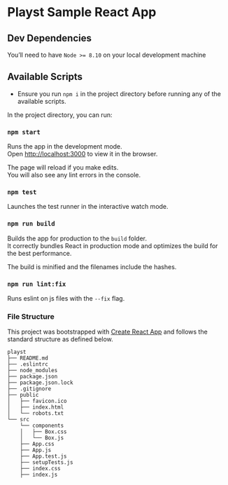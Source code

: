 # Playst Sample React App

## Dev Dependencies

You’ll need to have ```Node >= 8.10``` on your local development machine

## Available Scripts

* Ensure you run `npm i` in the project directory before running any of the available scripts.

In the project directory, you can run:

### `npm start`

Runs the app in the development mode.<br />
Open [http://localhost:3000](http://localhost:3000) to view it in the browser.

The page will reload if you make edits.<br />
You will also see any lint errors in the console.

### `npm test`

Launches the test runner in the interactive watch mode.<br />

### `npm run build`

Builds the app for production to the `build` folder.<br />
It correctly bundles React in production mode and optimizes the build for the best performance.

The build is minified and the filenames include the hashes.<br />

### `npm run lint:fix`
Runs eslint on js files with the ```--fix``` flag.

### File Structure

This project was bootstrapped with [Create React App](https://github.com/facebook/create-react-app) and follows the standard structure as defined below.

```
playst
├── README.md
├── .eslintrc
├── node_modules
├── package.json
├── package.json.lock
├── .gitignore
├── public
│   ├── favicon.ico
│   ├── index.html
│   └── robots.txt
└── src
    └── components
    │   ├── Box.css
    │   └── Box.js
    ├── App.css
    ├── App.js
    ├── App.test.js
    ├── setupTests.js
    ├── index.css
    ├── index.js
```
